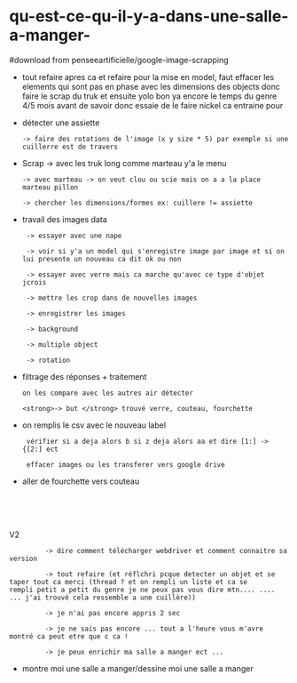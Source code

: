 # qu-est-ce-qu-il-y-a-dans-une-salle-a-manger-

#download from penseeartificielle/google-image-scrapping

- tout refaire apres ca et refaire pour la mise en model, faut effacer les elements qui sont pas en phase avec les dimensions des objects donc faire le scrap du truk et ensuite yolo bon ya encore le temps du genre 4/5 mois avant de savoir donc essaie de le faire nickel ca entraine pour 

 -   détecter une assiette
 
         -> faire des rotations de l'image (x y size * 5) par exemple si une cuillerre est de travers


  - Scrap
        -> avec les truk long comme marteau y'a le menu
        
        -> avec marteau -> on veut clou ou scie mais on a a la place marteau pillon

        -> chercher les dimensions/formes ex: cuillere != assiette
   
   
 - travail des images data 
 
        -> essayer avec une nape
    
        -> voir si y'a un model qui s'enregistre image par image et si on lui presente un nouveau ca dit ok ou non
        
        -> essayer avec verre mais ca marche qu'avec ce type d'objet jcrois
        
        -> mettre les crop dans de nouvelles images
        
        -> enregistrer les images
        
        -> background
        
        -> multiple object
        
        -> rotation
        
        


 -  filtrage des réponses + traitement
 

        on les compare avec les autres air détecter 

        <strong>-> but </strong> trouvé verre, couteau, fourchette 
 
 
 
 - on remplis le csv avec le nouveau label
  
        vérifier si a deja alors b si z deja alors aa et dire [1:] -> {[2:] ect
 
        effacer images ou les transferer vers google drive
 
 
 - aller de fourchette vers couteau
 
 
 <br><br><br>
 
 V2
 
 
  
             -> dire comment télécharger webdriver et comment connaitre sa version
             
             -> tout refaire (et réflchri pcque detecter un objet et se taper tout ca merci (thread ? et on rempli un liste et ca se      rempli petit a petit du genre je ne peux pas vous dire mtn.... .... ... j'ai trouvé cela ressemble a une cuillère))
             
             -> je n'ai pas encore appris 2 sec 
             
             -> je ne sais pas encore ... tout a l'heure vous m'avre montré ca peut etre que c ca !
             
             -> je peux enrichir ma salle a manger ect ...
             
 - montre moi une salle a manger/dessine moi une salle a manger
